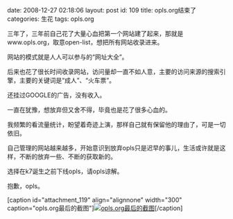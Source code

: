 date: 2008-12-27 02:18:06
layout: post
id: 109
title: opls.org结束了
categories: 生花
tags: opls.org

三年了，三年前自己花了大量心血把第一个网站建了起来，那就是www.opls.org，取意open-list，想把所有网站收录进来。

网站的模式就是人人可以参与的“网址大全”。

后来也花了很长时间收录网站，访问量却一直不如人意，主要的访问来源的搜索引擎，主要的关键词是“成人”、“火车票”。

还挂过GOOGLE的广告，没有收入。

一直在犹豫，想放弃但又舍不得，毕竟也是花了很多心血的。

我频繁的看流量统计，盼望着奇迹上演，那样自己就有保留他的理由了，可是一切依旧。

自己管理的网站越来越多，开始意识到放弃opls只是迟早的事儿，生活或许就是这样，不断的放弃一些、不断的获取新的。

选择在k7诞生之前下线opls，请opls谅解。

抱歉，opls。

[caption id="attachment_119" align="alignnone" width="300" caption="opls.org最后的截图"][![opls.org最后的截图](http://www.phecda.org/blog/wp-content/uploads/2008/12/e4b88ee4bda0e585b1e4baabe7b2bee5bda9e79a84e7bd91e7ab99-oplsorg-300x300.png)](http://www.phecda.org/blog/wp-content/uploads/2008/12/e4b88ee4bda0e585b1e4baabe7b2bee5bda9e79a84e7bd91e7ab99-oplsorg.png)[/caption]
